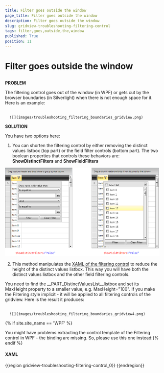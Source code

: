 ```yaml
---
title: Filter goes outside the window
page_title: Filter goes outside the window
description: Filter goes outside the window
slug: gridview-troubleshooting-filtering-control
tags: filter,goes,outside,the,window
published: True
position: 11
---
```


# Filter goes outside the window



## 

__PROBLEM__

The filtering control goes out of the window (in WPF) or gets cut by the browser boundaries (in Silverlight) when there is not enough space for it. Here is an example:




         
      ![](images/troubleshooting_filtering_boundaries_gridview.png)



__SOLUTION__

You have two options here:

1. You can shorten the filtering control by either removing the distinct values listbox (top part) or the field filter controls (bottom part). The two boolean properties that controls these behaviors are: __ShowDistinctFilters__ and __ShowFieldFilters__

__![](images/troubleshooting_filtering_boundaries_gridview2.png)__



2. This method manipulates the [XAML of the filtering control](2CD6EAA0-C735-4FA2-B921-A0D1A4452C10#FilteringControl) to reduce the height of the distinct values listbox. This way you will have both the distinct values listbox and the other field filtering controls.

You need to find the __PART_DistinctValuesList__listbox and set its MaxHeight property to a smaller value, e.g. MaxHeight="100". If you make the Filtering style implicit - it will be applied to all filtering controls of the gridview. Here is the result it produces:




         
      ![](images/troubleshooting_filtering_boundaries_gridview4.png)

{% if site.site_name == 'WPF' %}

You might have problems extracting the control template of the Filtering control in WPF - the binding are missing. So, please use this one instead:{% endif %}

#### __XAML__

{{region gridview-troubleshooting-filtering-control_0}}
	<Style TargetType="telerik:FilteringControl" >
	            <Setter Property="Template">
	                <Setter.Value>
	                    <ControlTemplate TargetType="telerik:FilteringControl">
	                        <Border BorderBrush="{TemplateBinding BorderBrush}" BorderThickness="{TemplateBinding BorderThickness}" CornerRadius="1" Margin="{TemplateBinding Margin}">
	                            <Border BorderBrush="White" BorderThickness="1" Background="{TemplateBinding Background}">
	                                <Grid>
	                                    <StackPanel HorizontalAlignment="{TemplateBinding HorizontalContentAlignment}" MaxWidth="350" Margin="{TemplateBinding Padding}" MinWidth="200" VerticalAlignment="{TemplateBinding VerticalContentAlignment}">
	                                        <StackPanel x:Name="PART_DistinctFilter" Visibility="{TemplateBinding DistinctFiltersVisibility}">
	                                            <CheckBox x:Name="PART_SelectAllCheckBox" Content="Select All" IsChecked="{Binding SelectAll, Mode=TwoWay}" Margin="0,2" telerik:LocalizationManager.ResourceKey="GridViewFilterSelectAll">
	                                                <telerik:StyleManager.Theme>
	                                                    <telerik:Office_BlackTheme/>
	                                                </telerik:StyleManager.Theme>
	                                            </CheckBox>
	                                            <ListBox x:Name="PART_DistinctValuesList" ItemsSource="{Binding DistinctValues}" ScrollViewer.HorizontalScrollBarVisibility="Auto" 
	                                                     MaxHeight="100" SelectionMode="Multiple">
	                                                <ListBox.ItemTemplate>
	                                                    <DataTemplate>
	                                                        <CheckBox Content="{Binding ConvertedValue}" IsChecked="{Binding IsActive, Mode=TwoWay}" VerticalContentAlignment="Center">
	                                                            <telerik:StyleManager.Theme>
	                                                                <telerik:Office_BlackTheme/>
	                                                            </telerik:StyleManager.Theme>
	                                                        </CheckBox>
	                                                    </DataTemplate>
	                                                </ListBox.ItemTemplate>
	                                                <telerik:StyleManager.Theme>
	                                                    <telerik:Office_BlackTheme/>
	                                                </telerik:StyleManager.Theme>
	                                            </ListBox>
	                                        </StackPanel>
	                                        <StackPanel Margin="0,2" Visibility="{TemplateBinding FieldFiltersVisibility}">
	                                            <TextBlock Margin="0,2,0,0" telerik:LocalizationManager.ResourceKey="GridViewFilterShowRowsWithValueThat" Text="Show rows with value that"></TextBlock>
	                                            <telerik:RadComboBox x:Name="PART_Filter1ComboBox" ItemsSource="{Binding AvailableActions}" SelectedItem="{Binding Filter1.Operator, Mode=TwoWay}"  Margin="0,2">
	                                                <telerik:RadComboBox.ItemTemplate>
	                                                    <DataTemplate>
	                                                        <TextBlock>
	               <TextBlock.Text>
	                <Binding>
	                 <Binding.Converter>
	                  <telerik:FilterOperatorConverter/>
	                 </Binding.Converter>
	                </Binding>
	               </TextBlock.Text>
	                                                        </TextBlock>
	                                                    </DataTemplate>
	                                                </telerik:RadComboBox.ItemTemplate>
	                                                <telerik:StyleManager.Theme>
	                                                    <telerik:Office_BlackTheme/>
	                                                </telerik:StyleManager.Theme>
	                                            </telerik:RadComboBox>
	                                            <ContentControl x:Name="PART_Filter1ContentControl" DataContext="{Binding Filter1}" HorizontalContentAlignment="Stretch" Margin="0,2" VerticalContentAlignment="Stretch"/>
	                                            <telerik:RadComboBox x:Name="PART_LogicalOperatorsComboBox"  ItemsSource="{Binding LogicalOperators}" SelectedItem="{Binding FieldFilterLogicalOperator, Mode=TwoWay}" Margin="0,2">
	                                                <telerik:RadComboBox.ItemTemplate>
	                                                    <DataTemplate>
	                                                        <TextBlock>
	               <TextBlock.Text>
	                <Binding>
	                 <Binding.Converter>
	                  <telerik:FilterCompositionLogicalOperatorConverter/>
	                 </Binding.Converter>
	                </Binding>
	               </TextBlock.Text>
	                                                        </TextBlock>
	                                                    </DataTemplate>
	                                                </telerik:RadComboBox.ItemTemplate>
	                                                <telerik:StyleManager.Theme>
	                                                    <telerik:Office_BlackTheme/>
	                                                </telerik:StyleManager.Theme>
	                                            </telerik:RadComboBox>
	                                            <telerik:RadComboBox x:Name="PART_Filter2ComboBox" ItemsSource="{Binding AvailableActions}"  SelectedItem="{Binding Filter2.Operator, Mode=TwoWay}"  Margin="0,2">
	                                                <telerik:RadComboBox.ItemTemplate>
	                                                    <DataTemplate>
	                                                        <TextBlock>
	               <TextBlock.Text>
	                <Binding>
	                 <Binding.Converter>
	                  <telerik:FilterOperatorConverter/>
	                 </Binding.Converter>
	                </Binding>
	               </TextBlock.Text>
	                                                        </TextBlock>
	                                                    </DataTemplate>
	                                                </telerik:RadComboBox.ItemTemplate>
	                                                <telerik:StyleManager.Theme>
	                                                    <telerik:Office_BlackTheme/>
	                                                </telerik:StyleManager.Theme>
	                                            </telerik:RadComboBox>
	                                            <ContentControl x:Name="PART_Filter2ContentControl" DataContext="{Binding Filter2}" HorizontalContentAlignment="Stretch" Margin="0,2" VerticalContentAlignment="Stretch"/>
	                                        </StackPanel>
	                                        <Grid>
	                                            <Grid.ColumnDefinitions>
	                                                <ColumnDefinition/>
	                                                <ColumnDefinition/>
	                                            </Grid.ColumnDefinitions>
	                                            <Button x:Name="PART_ApplyFilterButton" Content="Filter" Grid.Column="0" Height="22" Margin="0,2,2,2" telerik:LocalizationManager.ResourceKey="GridViewFilter">
	                                                <telerik:StyleManager.Theme>
	                                                    <telerik:Office_BlackTheme/>
	                                                </telerik:StyleManager.Theme>
	                                            </Button>
	                                            <Button x:Name="PART_ClearFilterButton" Content="Clear Filter" Grid.Column="1" Height="22" Margin="2,2,0,2" telerik:LocalizationManager.ResourceKey="GridViewClearFilter">
	                                                <telerik:StyleManager.Theme>
	                                                    <telerik:Office_BlackTheme/>
	                                                </telerik:StyleManager.Theme>
	                                            </Button>
	                                        </Grid>
	                                    </StackPanel>
	                                    <telerik:RadButton x:Name="PART_FilterCloseButton" HorizontalAlignment="Right" Height="13" Margin="{TemplateBinding Padding}" VerticalAlignment="Top" Width="13">
	                                        <telerik:StyleManager.Theme>
	                                            <telerik:Office_BlackTheme/>
	                                        </telerik:StyleManager.Theme>
	                                        <Path Data="M4,4L5,4 5,5 4,5z M0,4L1,4 1,5 0,5z M3,3L4,3 4,4 3,4z M1,3L2,3 2,4 1,4z M2,2L3,2 3,3 2,3z M4,0L5,0 5,1 4,1 4,2 3,2 3,0.99999994 4,0.99999994z M0,0L1,0 1,0.99999994 2,0.99999994 2,2 1,2 1,1 0,1z" Fill="Black" HorizontalAlignment="{TemplateBinding HorizontalContentAlignment}" Height="6" VerticalAlignment="{TemplateBinding VerticalContentAlignment}" Width="6"/>
	                                    </telerik:RadButton>
	                                </Grid>
	                            </Border>
	                        </Border>
	                    </ControlTemplate>
	                </Setter.Value>
	            </Setter>
	            <Setter Property="Background" Value="#FFE4E4E4"/>
	            <Setter Property="BorderBrush" Value="#FF848484"/>
	            <Setter Property="Padding" Value="5"/>
	            <Setter Property="Margin" Value="0,2,0,0"/>
	            <Setter Property="BorderThickness" Value="1"/>
	            <Setter Property="VerticalContentAlignment" Value="Stretch"/>
	            <Setter Property="HorizontalContentAlignment" Value="Stretch"/>
	            <Setter Property="Foreground" Value="Black"/>
	            <Setter Property="SnapsToDevicePixels" Value="True"/>
	        </Style>
	{{endregion}}


